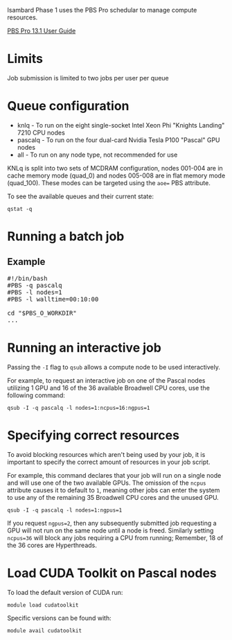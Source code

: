 Isambard Phase 1 uses the PBS Pro schedular to manage compute resources.

[PBS Pro 13.1 User Guide](http://www.pbsworks.com/pdfs/PBSProUserGuide13.1.pdf)

# Limits

Job submission is limited to two jobs per user per queue

# Queue configuration

* knlq    - To run on the eight single-socket Intel Xeon Phi "Knights Landing" 7210 CPU nodes
* pascalq - To run on the four dual-card Nvidia Tesla P100 "Pascal" GPU nodes
* all     - To run on any node type, not recommended for use

KNLq is split into two sets of MCDRAM configuration, nodes 001-004 are in cache memory mode (quad_0) and nodes 005-008 are in flat memory mode (quad_100). These modes can be targeted using the `aoe=` PBS attribute.

To see the available queues and their current state:

    qstat -q

# Running a batch job

## Example
<pre>
#!/bin/bash
#PBS -q pascalq
#PBS -l nodes=1
#PBS -l walltime=00:10:00

cd "$PBS_O_WORKDIR"
...
</pre>

# Running an interactive job

Passing the `-I` flag to `qsub` allows a compute node to be used interactively.

For example, to request an interactive job on one of the Pascal nodes utilizing 1 GPU and 16 of the 36 available Broadwell CPU cores, use the following command:

    qsub -I -q pascalq -l nodes=1:ncpus=16:ngpus=1

# Specifying correct resources

To avoid blocking resources which aren't being used by your job, it is important to specify the correct amount of resources in your job script.

For example, this command declares that your job will run on a single node and will use one of the two available GPUs. The omission of the `ncpus` attribute causes it to default to `1`, meaning other jobs can enter the system to use any of the remaining 35 Broadwell CPU cores and the unused GPU.

    qsub -I -q pascalq -l nodes=1:ngpus=1

If you request `ngpus=2`, then any subsequently submitted job requesting a GPU will not run on the same node until a node is freed. Similarly setting `ncpus=36` will block any jobs requiring a CPU from running; Remember, 18 of the 36 cores are Hyperthreads.

# Load CUDA Toolkit on Pascal nodes
To load the default version of CUDA run:

    module load cudatoolkit

Specific versions can be found with:

    module avail cudatoolkit
